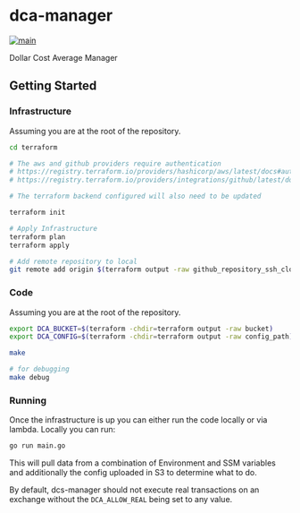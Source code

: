 # dca-manager

[![main](https://github.com/kiran94/dca-manager/actions/workflows/main.yml/badge.svg)](https://github.com/kiran94/dca-manager/actions/workflows/main.yml)

Dollar Cost Average Manager

## Getting Started

### Infrastructure

Assuming you are at the root of the repository.

```sh
cd terraform

# The aws and github providers require authentication
# https://registry.terraform.io/providers/hashicorp/aws/latest/docs#authentication
# https://registry.terraform.io/providers/integrations/github/latest/docs#authentication

# The terraform backend configured will also need to be updated

terraform init

# Apply Infrastructure
terraform plan
terraform apply

# Add remote repository to local
git remote add origin $(terraform output -raw github_repository_ssh_clone_url)
```

### Code

Assuming you are at the root of the repository.

```sh
export DCA_BUCKET=$(terraform -chdir=terraform output -raw bucket)
export DCA_CONFIG=$(terraform -chdir=terraform output -raw config_path)

make

# for debugging
make debug
```

### Running

Once the infrastructure is up you can either run the code locally or via lambda. Locally you can run:

```sh
go run main.go
```

This will pull data from a combination of Environment and SSM variables and additionally the config uploaded in S3 to determine what to do.

By default, dcs-manager should not execute real transactions on an exchange without the `DCA_ALLOW_REAL` being set to any value.
